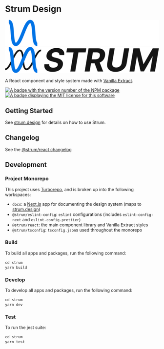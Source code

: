 # Strum Design

![Strum logo](./assets/StrumLogo-DarkMode.svg#gh-dark-mode-only)
![Strum logo](./assets/StrumLogo-LightMode.svg#gh-light-mode-only)

A React component and style system made with [Vanilla Extract](https://vanilla-extract.style/).

<p>
  <a aria-label="NPM version" href="https://www.npmjs.com/package/@strum/react">
    <img
      alt="A badge with the version number of the NPM package"
      src="https://img.shields.io/npm/v/@strum/react?style=for-the-badge"
    />
  </a>
  <a aria-label="License" href="/LICENSE">
    <img
      alt="A badge displaying the MIT license for this software"
      src="https://img.shields.io/npm/l/@strum/react?style=for-the-badge"
    />
  </a>
</p>

## Getting Started

See [strum.design](https://strum.design) for details on how to use Strum.

## Changelog

See the [@strum/react changelog](./packages/strum-react/CHANGELOG.md)

## Development

### Project Monorepo

This project uses [Turborepo](https://turborepo.org/), and is broken up into the following workspaces:

- `docs`: a [Next.js](https://nextjs.org) app for documenting the design system (maps to [strum.design](https://strum.design))
- `@strum/eslint-config`: `eslint` configurations (includes `eslint-config-next` and `eslint-config-prettier`)
- `@strum/react`: the main component library and Vanilla Extract styles
- `@strum/tsconfig`: `tsconfig.json`s used throughout the monorepo

### Build

To build all apps and packages, run the following command:

```
cd strum
yarn build
```

### Develop

To develop all apps and packages, run the following command:

```
cd strum
yarn dev
```

### Test

To run the jest suite:

```
cd strum
yarn test
```
